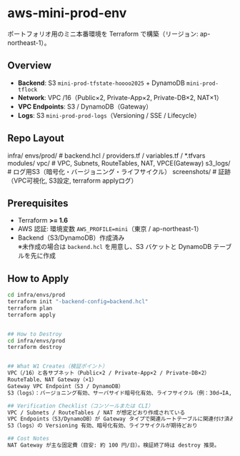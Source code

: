 ﻿# aws-mini-prod-env

ポートフォリオ用のミニ本番環境を Terraform で構築（リージョン: ap-northeast-1）。

## Overview
- **Backend**: S3 `mini-prod-tfstate-hoooo2025` + DynamoDB `mini-prod-tflock`
- **Network**: VPC /16（Public×2, Private-App×2, Private-DB×2, NAT×1）
- **VPC Endpoints**: S3 / DynamoDB（Gateway）
- **Logs**: S3 `mini-prod-prod-logs`（Versioning / SSE / Lifecycle）

## Repo Layout

infra/
envs/prod/ # backend.hcl / providers.tf / variables.tf / *.tfvars
modules/
vpc/ # VPC, Subnets, RouteTables, NAT, VPCE(Gateway)
s3_logs/ # ログ用S3（暗号化・バージョニング・ライフサイクル）
screenshots/ # 証跡（VPC可視化, S3設定, terraform applyログ）


## Prerequisites
- Terraform **>= 1.6**
- AWS 認証: 環境変数 `AWS_PROFILE=mini`（東京 / ap-northeast-1）
- Backend（S3/DynamoDB）作成済み  
  ※未作成の場合は `backend.hcl` を用意し、S3 バケットと DynamoDB テーブルを先に作成

## How to Apply
```bash
cd infra/envs/prod
terraform init "-backend-config=backend.hcl"
terraform plan
terraform apply


## How to Destroy
cd infra/envs/prod
terraform destroy


## What W1 Creates（検証ポイント）
VPC（/16）と各サブネット（Public×2 / Private-App×2 / Private-DB×2）
RouteTable、NAT Gateway（×1）
Gateway VPC Endpoint（S3 / DynamoDB）
S3（logs）：バージョニング有効、サーバサイド暗号化有効、ライフサイクル（例：30d→IA, 180d→Glacier, 365d Expire）

## Verification Checklist（コンソールまたは CLI）
VPC / Subnets / RouteTables / NAT が想定どおり作成されている
VPC Endpoints（S3/DynamoDB）が Gateway タイプで関連ルートテーブルに関連付け済み
S3（logs）の Versioning 有効、暗号化有効、ライフサイクルが期待どおり

## Cost Notes
NAT Gateway が主な固定費（目安: 約 100 円/日）。検証終了時は destroy 推奨。